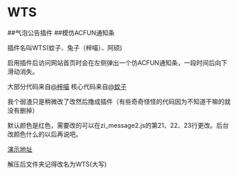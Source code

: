 # WTS
##气泡公告插件
##模仿ACFUN通知条

插件名叫WTS(蚊子、兔子（梓喵）、阿硕)

启用插件后访问网站首页时会在左侧弹出一个仿ACFUN通知条，一段时间后向下滑动消失。

大部分代码来自[@梓喵](https://www.azimiao.com/)
核心代码来自[@蚊子](https://qwq.moe/)

我个弱渣只是稍微改了改然后撸成插件（有些奇奇怪怪的代码因为不知道干嘛的就没有删掉）

默认颜色是红色，需要改的可以在zi_message2.js的第21、22、23行更改。后台改颜色什么的以后再说吧。

[演示地址](http://www.sshuo.cc/)


解压后文件夹记得改名为WTS(大写)
